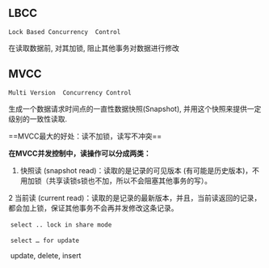 ## LBCC

`Lock Based Concurrency  Control`

在读取数据前, 对其加锁, 阻止其他事务对数据进行修改



## MVCC

`Multi Version  Concurrency Control`

生成一个数据请求时间点的一直性数据快照(Snapshot), 并用这个快照来提供一定级别的一致性读取.

==MVCC最大的好处：读不加锁，读写不冲突==

**在MVCC并发控制中，读操作可以分成两类：**

1. 快照读 (snapshot read)：读取的是记录的可见版本 (有可能是历史版本)，不用加锁（共享读锁s锁也不加，所以不会阻塞其他事务的写）。



2 当前读 (current read)：读取的是记录的最新版本，并且，当前读返回的记录，都会加上锁，保证其他事务不会再并发修改这条记录。

​	`select .. lock in share mode`

​	`select … for update`

​	update, delete, insert



